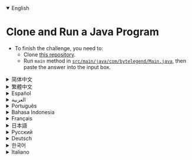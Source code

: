 <details open='true'>
<summary>English</summary>

# Clone and Run a Java Program

- To finish the challenge, you need to:
  - Clone [this repository](https://github.com/ByteLegendQuest/java-clone-switch-branch).
  - Run `main` method in [`src/main/java/com/bytelegend/Main.java`](https://github.com/ByteLegendQuest/java-clone-switch-branch/blob/main/src/main/java/com/bytelegend/Main.java),
    then paste the answer into the input box.
</details>
<details>
<summary>简体中文</summary>

# Clone并运行一个Java程序

- 要完成挑战，你需要：
  - Clone[这个仓库](https://github.com/ByteLegendQuest/java-clone-switch-branch)。
  - 运行[`src/main/java/com/bytelegend/Main.java`](https://github.com/ByteLegendQuest/java-clone-switch-branch/blob/main/src/main/java/com/bytelegend/Main.java)
    中的`main`方法，并将答案贴到输入框里。
</details>
<details>
<summary>繁體中文</summary>

<h1>克隆並運行 Java 程序</h1><ul><li>要完成挑戰，您需要：<ul><li>克隆<a href="https://github.com/ByteLegendQuest/java-clone-switch-branch" target="_blank">這個存儲庫</a>。</li><li>在<a href="https://github.com/ByteLegendQuest/java-clone-switch-branch/blob/main/src/main/java/com/bytelegend/Main.java" target="_blank"><code class="notranslate">src/main/java/com/bytelegend/Main.java</code></a>運行<code class="notranslate">main</code>方法，然後將答案粘貼到輸入框中。</li></ul></li></ul></details>
<details>
<summary>Español</summary>

<h1>Clonar y ejecutar un programa Java</h1><ul><li> Para finalizar el desafío, debes:<ul><li> Clona <a href="https://github.com/ByteLegendQuest/java-clone-switch-branch" target="_blank">este repositorio</a> .</li><li> Ejecute el método <code class="notranslate">main</code> <a href="https://github.com/ByteLegendQuest/java-clone-switch-branch/blob/main/src/main/java/com/bytelegend/Main.java" target="_blank"><code class="notranslate">src/main/java/com/bytelegend/Main.java</code></a> , luego pegue la respuesta en el cuadro de entrada.</li></ul></li></ul></details>
<details>
<summary>العربية</summary>

<h1 style=";text-align:right;direction:rtl">استنساخ وتشغيل برنامج Java</h1><ul style=";text-align:right;direction:rtl"><li style=";text-align:right;direction:rtl"> لإنهاء التحدي ، أنت بحاجة إلى:<ul style=";text-align:right;direction:rtl"><li style=";text-align:right;direction:rtl"> استنساخ <a href="https://github.com/ByteLegendQuest/java-clone-switch-branch" target="_blank">هذا المستودع</a> .</li><li style=";text-align:right;direction:rtl"> قم بتشغيل الطريقة <code class="notranslate">main</code> <a href="https://github.com/ByteLegendQuest/java-clone-switch-branch/blob/main/src/main/java/com/bytelegend/Main.java" target="_blank"><code class="notranslate">src/main/java/com/bytelegend/Main.java</code></a> ، ثم الصق الإجابة في مربع الإدخال.</li></ul></li></ul></details>
<details>
<summary>Português</summary>

<h1>Clone e execute um programa Java</h1><ul><li> Para terminar o desafio, você precisa:<ul><li> Clone <a href="https://github.com/ByteLegendQuest/java-clone-switch-branch" target="_blank">este repositório</a> .</li><li> Execute o método <code class="notranslate">main</code> <a href="https://github.com/ByteLegendQuest/java-clone-switch-branch/blob/main/src/main/java/com/bytelegend/Main.java" target="_blank"><code class="notranslate">src/main/java/com/bytelegend/Main.java</code></a> e cole a resposta na caixa de entrada.</li></ul></li></ul></details>
<details>
<summary>Bahasa Indonesia</summary>

<h1>Kloning dan Jalankan Program Java</h1><ul><li> Untuk menyelesaikan tantangan, Anda perlu:<ul><li> Kloning <a href="https://github.com/ByteLegendQuest/java-clone-switch-branch" target="_blank">repositori ini</a> .</li><li> Jalankan metode <code class="notranslate">main</code> <a href="https://github.com/ByteLegendQuest/java-clone-switch-branch/blob/main/src/main/java/com/bytelegend/Main.java" target="_blank"><code class="notranslate">src/main/java/com/bytelegend/Main.java</code></a> , lalu tempelkan jawabannya ke kotak input.</li></ul></li></ul></details>
<details>
<summary>Français</summary>

<h1>Cloner et exécuter un programme Java</h1><ul><li> Pour terminer le défi, vous devez :<ul><li> Clonez <a href="https://github.com/ByteLegendQuest/java-clone-switch-branch" target="_blank">ce dépôt</a> .</li><li> Exécutez <code class="notranslate">main</code> méthode <a href="https://github.com/ByteLegendQuest/java-clone-switch-branch/blob/main/src/main/java/com/bytelegend/Main.java" target="_blank"><code class="notranslate">src/main/java/com/bytelegend/Main.java</code></a> , puis collez la réponse dans la zone de saisie.</li></ul></li></ul></details>
<details>
<summary>日本語</summary>

<h1>Javaプログラムのクローンを作成して実行する</h1><ul><li>チャレンジを完了するには、次のことを行う必要があります。<ul><li><a href="https://github.com/ByteLegendQuest/java-clone-switch-branch" target="_blank">このリポジトリの</a>クローンを作成します。</li><li> <a href="https://github.com/ByteLegendQuest/java-clone-switch-branch/blob/main/src/main/java/com/bytelegend/Main.java" target="_blank"><code class="notranslate">src/main/java/com/bytelegend/Main.java</code></a> <code class="notranslate">main</code>メソッドを実行し、回答を入力ボックスに貼り付けます。</li></ul></li></ul></details>
<details>
<summary>Русский</summary>

<h1>Клонировать и запустить Java-программу</h1><ul><li> Чтобы выполнить задание, вам необходимо:<ul><li> Клонируйте <a href="https://github.com/ByteLegendQuest/java-clone-switch-branch" target="_blank">этот репозиторий</a> .</li><li> Запустите <code class="notranslate">main</code> метод в <a href="https://github.com/ByteLegendQuest/java-clone-switch-branch/blob/main/src/main/java/com/bytelegend/Main.java" target="_blank"><code class="notranslate">src/main/java/com/bytelegend/Main.java</code></a> , затем вставьте ответ в поле ввода.</li></ul></li></ul></details>
<details>
<summary>Deutsch</summary>

<h1>Klonen und Ausführen eines Java-Programms</h1><ul><li> Um die Herausforderung zu beenden, müssen Sie:<ul><li> Klonen Sie <a href="https://github.com/ByteLegendQuest/java-clone-switch-branch" target="_blank">dieses Repository</a> .</li><li> Führen Sie die <code class="notranslate">main</code> Methode in <a href="https://github.com/ByteLegendQuest/java-clone-switch-branch/blob/main/src/main/java/com/bytelegend/Main.java" target="_blank"><code class="notranslate">src/main/java/com/bytelegend/Main.java</code></a> und fügen Sie dann die Antwort in das Eingabefeld ein.</li></ul></li></ul></details>
<details>
<summary>한국어</summary>

<h1>Java 프로그램 복제 및 실행</h1><ul><li> 챌린지를 완료하려면 다음을 수행해야 합니다.<ul><li> <a href="https://github.com/ByteLegendQuest/java-clone-switch-branch" target="_blank">이 저장소를</a> 복제합니다.</li><li> <a href="https://github.com/ByteLegendQuest/java-clone-switch-branch/blob/main/src/main/java/com/bytelegend/Main.java" target="_blank"><code class="notranslate">src/main/java/com/bytelegend/Main.java</code></a> <code class="notranslate">main</code> 메소드를 실행한 다음 입력란에 답을 붙여넣습니다.</li></ul></li></ul></details>
<details>
<summary>Italiano</summary>

<h1>Clona ed esegui un programma Java</h1><ul><li> Per completare la sfida, devi:<ul><li> Clona <a href="https://github.com/ByteLegendQuest/java-clone-switch-branch" target="_blank">questo repository</a> .</li><li> Esegui il metodo <code class="notranslate">main</code> <a href="https://github.com/ByteLegendQuest/java-clone-switch-branch/blob/main/src/main/java/com/bytelegend/Main.java" target="_blank"><code class="notranslate">src/main/java/com/bytelegend/Main.java</code></a> , quindi incolla la risposta nella casella di input.</li></ul></li></ul></details>